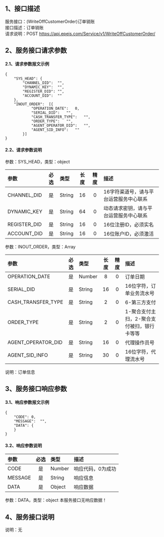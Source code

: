 ## 1、接口描述  
服务接口：(WriteOffCustomerOrder)订单销账  
接口描述：订单销账  
请求说明：POST https://api.epeis.com/Service/v1/WriteOffCustomerOrder/  
  
## 2、服务接口请求参数  
#### 2.1、请求参数报文示例  
~~~  
{
	"SYS_HEAD":	{
		"CHANNEL_DID":	"",
		"DYNAMIC_KEY":	"",
		"REGISTER_DID":	"",
		"ACCOUNT_DID":	""
	},
	"INOUT_ORDER":	[{
			"OPERATION_DATE":	0,
			"SERIAL_DID":	"",
			"CASH_TRANSFER_TYPE":	"",
			"ORDER_TYPE":	"",
			"AGENT_OPERATOR_DID":	"",
			"AGENT_SID_INFO":	""
		}]
}  
~~~  
#### 2.2、请求参数说明  
参数：SYS_HEAD，类型：object  
  
| 参数 | 必选 | 类型 | 长度 | 精度 | 描述 |  
| :----------------- | :----: | :-------- | :----: | :----: | :---------------- |  
| CHANNEL_DID | 是 | String | 16 | 0 | 16字符渠道号，请与平台运营服务中心联系 |  
| DYNAMIC_KEY | 是 | String | 64 | 0 | 动态请求密钥，请与平台运营服务中心联系 |  
| REGISTER_DID      |  是  | String   | 16 | 0 | 16位注册ID，必须实名 |  
| ACCOUNT_DID       |  是  | String   | 16 | 0 | 16位账户ID，必须激活 |  
  
参数：INOUT_ORDER，类型：Array  
  
| 参数              | 必选 | 类型     | 长度 | 精度 | 描述             |  
| :----------------- | :----: | :-------- | :----: | :----: | :---------------- |  
| OPERATION_DATE |  是  | Number   | 8 | 0 | 订单日期 |  
| SERIAL_DID |  是  | String   | 16 | 0 | 16位字符，订单业务流水号 |  
| CASH_TRANSFER_TYPE |  是  | String   | 2 | 0 | 6-第三方支付 |  
| ORDER_TYPE |  是  | String   | 2 | 0 | 1-聚合支付主扫，2-聚合支付被扫，银行卡等等 |  
| AGENT_OPERATOR_DID |  是  | String   | 16 | 0 | 代理操作员号 |  
| AGENT_SID_INFO |  是  | String   | 30 | 0 | 16位字符，代理流水号 |  
  
说明：订单信息  
  
## 3、服务接口响应参数  
#### 3.1、响应参数报文示例  
~~~  
{
	"CODE":	0,
	"MESSAGE":	"",
	"DATA":	{
	}
}  
~~~  
#### 3.2、响应参数说明  
  
| 参数              | 必选 | 类型     | 描述             |  
| :----------------- | :----: | :-------- | :---------------- |  
| CODE | 是 | Number | 响应代码，0为成功 |  
| MESSAGE | 是 | String | 响应信息 |  
| DATA | 是 | Object | 响应数据 |  
  
参数：DATA，类型：object 本服务接口无响应数据！  
## 4、服务接口说明  
说明：无  
